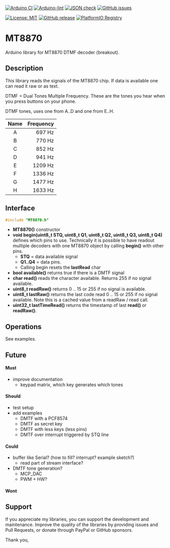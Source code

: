 
[![Arduino CI](https://github.com/RobTillaart/MT8870/workflows/Arduino%20CI/badge.svg)](https://github.com/marketplace/actions/arduino_ci)
[![Arduino-lint](https://github.com/RobTillaart/MT8870/actions/workflows/arduino-lint.yml/badge.svg)](https://github.com/RobTillaart/MT8870/actions/workflows/arduino-lint.yml)
[![JSON check](https://github.com/RobTillaart/MT8870/actions/workflows/jsoncheck.yml/badge.svg)](https://github.com/RobTillaart/MT8870/actions/workflows/jsoncheck.yml)
[![GitHub issues](https://img.shields.io/github/issues/RobTillaart/MT8870.svg)](https://github.com/RobTillaart/MT8870/issues)

[![License: MIT](https://img.shields.io/badge/license-MIT-green.svg)](https://github.com/RobTillaart/MT8870/blob/master/LICENSE)
[![GitHub release](https://img.shields.io/github/release/RobTillaart/MT8870.svg?maxAge=3600)](https://github.com/RobTillaart/MT8870/releases)
[![PlatformIO Registry](https://badges.registry.platformio.org/packages/robtillaart/library/MT8870.svg)](https://registry.platformio.org/libraries/robtillaart/MT8870)


# MT8870

Arduino library for MT8870 DTMF decoder (breakout).


## Description

This library reads the signals of the MT8870 chip. 
If data is available one can read it raw or as text.

DTMF = Dual Tones Multiple Frequency.
These are the tones you hear when you press buttons on your phone. 

DTMF tones, uses one from A..D and one from E..H.

|  Name  |  Frequency  |
|:------:|------------:|
|   A    |    697 Hz   |
|   B    |    770 Hz   |
|   C    |    852 Hz   |
|   D    |    941 Hz   |
|   E    |   1209 Hz   |
|   F    |   1336 Hz   |
|   G    |   1477 Hz   |
|   H    |   1633 Hz   |


## Interface

```cpp
#include "MT8870.h"
```

- **MT8870()** constructor
- **void begin(uint8_t STQ, uint8_t Q1, uint8_t Q2, uint8_t Q3, uint8_t Q4)** defines which pins to use. 
Technically it is possible to have readout multiple decoders
with one MT8870 object by calling **begin()** with other pins.
  - **STQ**    = data available signal
  - **Q1..Q4** = data pins.
  - Calling begin resets the **lastRead** char
- **bool available()** returns true if there is a DMTF signal 
- **char read()** reads the character available. Returns 255 if no signal available.
- **uint8_t readRaw()** returns 0 .. 15 or 255 if no signal is available.
- **uint8_t lastRaw()** returns the last code read 0 .. 15 or 255 if no signal available.
Note this is a cached value from a readRaw / read call.
- **uint32_t lastTimeRead()** returns the timestamp of last **read()** or **readRaw()**. 


## Operations

See examples.


## Future

#### Must

- improve documentation
  - keypad matrix, which key generates which tones

#### Should

- test setup
- add examples
  - DMTF with a PCF8574
  - DMTF as secret key
  - DMTF with less keys (less pins)
  - DMTF over interrupt triggered by STQ line

#### Could

- buffer like Serial? (how to fill? interrupt? example sketch?)
  - read part of stream interface?
- DMTF tone generation?  
  - MCP_DAC
  - PWM + HW?

#### Wont


## Support

If you appreciate my libraries, you can support the development and maintenance.
Improve the quality of the libraries by providing issues and Pull Requests, or
donate through PayPal or GitHub sponsors.

Thank you,

